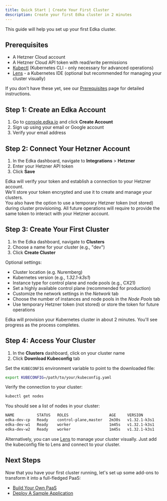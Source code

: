 ```yaml
---
title: Quick Start | Create Your First Cluster
description: Create your first Edka cluster in 2 minutes
---
```

This guide will help you set up your first Edka cluster.

## Prerequisites

- A Hetzner Cloud account
- A Hetzner Cloud API token with read/write permissions
- [Kubectl](https://kubernetes.io/docs/tasks/tools/) (Kubernetes CLI - only necessary for advanced operations)
- [Lens](https://k8slens.dev/) - a Kubernetes IDE (optional but recommended for managing your cluster visually)

If you don't have these yet, see our [Prerequisites](/get-started/prerequisites/) page for detailed instructions.

## Step 1: Create an Edka Account

1. Go to [console.edka.io](https://console.edka.io/signup) and click **Create Account**
2. Sign up using your email or Google account
3. Verify your email address

## Step 2: Connect Your Hetzner Account

1. In the Edka dashboard, navigate to **Integrations** > **Hetzner**
2. Enter your Hetzner API token
3. Click **Save**

Edka will verify your token and establish a connection to your Hetzner account.</br>
We'll store your token encrypted and use it to create and manage your clusters.</br>
You also have the option to use a temporary Hetzner token (not stored) during cluster provisioning. All future operations will require to provide the same token to interact with your Hetzner account.

## Step 3: Create Your First Cluster

1. In the Edka dashboard, navigate to **Clusters**
2. Choose a name for your cluster (e.g., "dev")
3. Click **Create Cluster**

Optional settings:
   - Cluster location (e.g. Nuremberg)
   - Kubernetes version (e.g., *1.32.1-k3s1*)
   - Instance type for control plane and node pools (e.g., CX21)
   - Set a highly available control plane (recommended for production)
   - Customize the network settings in the *Network* tab
   - Choose the number of instances and node pools in the *Node Pools* tab
   - Use temporary Hetzner token (not stored) or store the token for future operations

Edka will provision your Kubernetes cluster in about 2 minutes. You'll see progress as the process completes.

## Step 4: Access Your Cluster

1. In the **Clusters** dashboard, click on your cluster name
2. Click **Download Kubeconfig** tab


Set the `KUBECONFIG` environment variable to point to the downloaded file:

```bash
export KUBECONFIG=/path/to/your/kubeconfig.yaml
```

Verify the connection to your cluster:

```bash
kubectl get nodes
```

You should see a list of nodes in your cluster:

```bash
NAME          STATUS   ROLES                  AGE     VERSION
edka-dev-cp   Ready    control-plane,master   2m30s   v1.32.1-k3s1
edka-dev-w1   Ready    worker                 1m45s   v1.32.1-k3s1
edka-dev-w2   Ready    worker                 1m45s   v1.32.1-k3s1
```

Alternatively, you can use [Lens](https://k8slens.dev/) to manage your cluster visually. Just add the kubeconfig file to Lens and connect to your cluster.

## Next Steps

Now that you have your first cluster running, let's set up some add-ons to transform it into a full-fledged PaaS:
- [Build Your Own PaaS](/get-started/build-your-own-paas/)
- [Deploy A Sample Application](/get-started/deploy-a-sample-application/)
